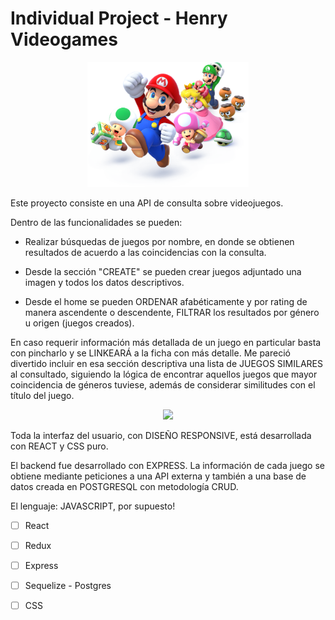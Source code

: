 

# Individual Project - Henry Videogames

<p align="center">
  <img height="200" src="./videogame.png" />
</p>

Este proyecto consiste en una API de consulta sobre videojuegos.

Dentro de las funcionalidades se pueden:

- Realizar búsquedas de juegos por nombre, en donde se obtienen resultados de acuerdo a las coincidencias con la consulta.

- Desde la sección "CREATE" se pueden crear juegos adjuntado una imagen y todos los datos descriptivos.

- Desde el home se pueden ORDENAR afabéticamente y por rating de manera ascendente o descendente, FILTRAR los resultados por género u origen (juegos creados).

En caso requerir información más detallada de un juego en particular basta con pincharlo y se LINKEARÁ a la ficha con más detalle. Me pareció divertido incluir en esa sección descriptiva una lista de JUEGOS SIMILARES al consultado, siguiendo la lógica de encontrar aquellos juegos que mayor coincidencia de géneros tuviese, además de considerar similitudes con el título del juego.

<p align="center">
  <img height="200" src="./similar.png" />
</p>

Toda la interfaz del usuario, con DISEÑO RESPONSIVE, está desarrollada con REACT y CSS puro.

El backend fue desarrollado con EXPRESS. La información de cada juego se obtiene mediante peticiones a una API externa y también a una base de datos creada en POSTGRESQL con metodología CRUD.

El lenguaje: JAVASCRIPT, por supuesto!

- [ ] React
- [ ] Redux
- [ ] Express
- [ ] Sequelize - Postgres
- [ ] CSS

